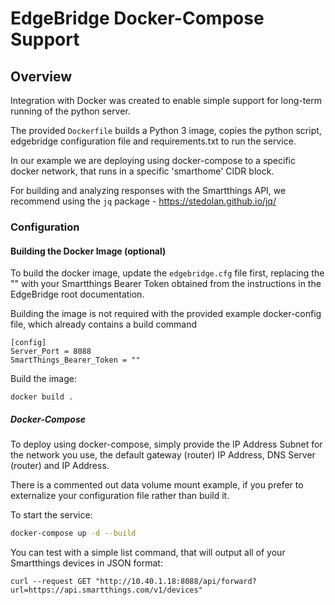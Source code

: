 # EdgeBridge Docker-Compose Support

## Overview

Integration with Docker was created to enable simple support for long-term running of the python server.

The provided `Dockerfile` builds a Python 3 image, copies the python script, edgebridge configuration file and requirements.txt to run the service.

In our example we are deploying using docker-compose to a specific docker network, that runs in a specific 'smarthome' CIDR block.

For building and analyzing responses with the Smartthings API, we recommend using the `jq` package - https://stedolan.github.io/jq/

### Configuration

#### Building the Docker Image (optional)

To build the docker image, update the `edgebridge.cfg` file first, replacing the "" with your Smartthings Bearer Token obtained from the instructions in the EdgeBridge root documentation.

Building the image is not required with the provided example docker-config file, which already contains a build command

```
[config]
Server_Port = 8088
SmartThings_Bearer_Token = ""
```

Build the image:

```
docker build .
```

##### Docker-Compose

To deploy using docker-compose, simply provide the IP Address Subnet for the network you use, the default gateway (router) IP Address, DNS Server (router) and IP Address.

There is a commented out data volume mount example, if you prefer to externalize your configuration file rather than build it.

To start the service:

```sh
docker-compose up -d --build
```

You can test with a simple list command, that will output all of your Smartthings devices in JSON format:

```
curl --request GET "http://10.40.1.18:8088/api/forward?url=https://api.smartthings.com/v1/devices"
```

